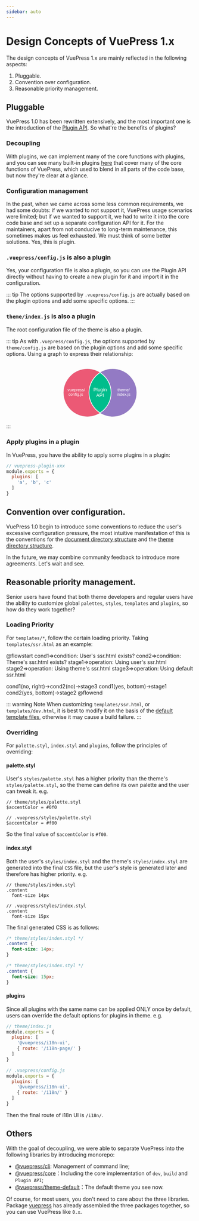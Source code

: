 ```yaml
---
sidebar: auto
---
```


# Design Concepts of VuePress 1.x

The design concepts of VuePress 1.x are mainly reflected in the following aspects:

1. Pluggable.
2. Convention over configuration.
3. Reasonable priority management.

## Pluggable 

VuePress 1.0 has been rewritten extensively, and the most important one is the introduction of the [Plugin API](../plugin/README.md). So what're the benefits of plugins?

### Decoupling

With plugins, we can implement many of the core functions with plugins, and you can see many built-in plugins [here](https://github.com/vuejs/vuepress/tree/master/packages/%40vuepress/core/lib/internal-plugins) that cover many of the core functions of VuePress, which used to blend in all parts of the code base, but now they're clear at a glance.

### Configuration management

In the past, when we came across some less common requirements, we had some doubts: if we wanted to not support it, VuePress usage scenarios were limited; but if we wanted to support it, we had to write it into the core code base and set up a separate configuration API for it. For the maintainers, apart from not conducive to long-term maintenance, this sometimes makes us feel exhausted. We must think of some better solutions. Yes, this is plugin.

### `.vuepress/config.js` is also a plugin

Yes, your configuration file is also a plugin, so you can use the Plugin API directly without having to create a new plugin for it and import it in the configuration.

::: tip
The options supported by `.vuepress/config.js` are actually based on the plugin options and add some specific options.
:::


### `theme/index.js` is also a plugin

The root configuration file of the theme is also a plugin.

::: tip
As with `.vuepress/config.js`, the options supported by `theme/config.js` are based on the plugin options and add some specific options. Using a graph to express their relationship:

<svg viewBox="0 0 2806 912" version="1.1" xmlns="http://www.w3.org/2000/svg" xmlns:xlink="http://www.w3.org/1999/xlink">
    <!-- Generator: Sketch 51 (57462) - http://www.bohemiancoding.com/sketch -->
    <desc>Created with Sketch.</desc>
    <defs></defs>
    <g id="Page-1" stroke="none" stroke-width="1" fill="none" fill-rule="evenodd">
        <rect id="Rectangle-3" fill-opacity="0" fill="#FFFFFF" x="0" y="0" width="2806" height="912"></rect>
        <circle id="Oval" stroke="#979797" fill="#EC5975" cx="1212.5" cy="455.5" r="355.5"></circle>
        <circle id="Oval" stroke="#979797" fill="#937AC4" cx="1592.5" cy="455.5" r="355.5"></circle>
        <path d="M1402.5,155.000018 C1501.96722,218.018606 1568,329.058303 1568,455.520781 C1568,581.983259 1501.96722,693.022956 1402.5,756.041544 C1303.03279,693.022977 1237,581.983271 1237,455.520781 C1237,329.058291 1303.03279,218.018585 1402.50003,155 Z" id="Combined-Shape" stroke="#FFFFFF" stroke-width="10" fill="#00BD8C"></path>
        <text id=".vuepress/-config.js" font-family="ArialMT, Arial" font-size="60" font-weight="normal" fill="#FFFFFF">
            <tspan x="901.101562" y="436">.vuepress/</tspan>
            <tspan x="929.446289" y="503">config.js</tspan>
        </text>
        <text id="Plugin-API" font-family="ArialMT, Arial" font-size="72" font-weight="normal" fill="#FFFFFF">
            <tspan x="1302.42773" y="436">Plugin</tspan>
            <tspan x="1344.47461" y="516">API</tspan>
        </text>
        <text id="theme/-index.js" font-family="ArialMT, Arial" font-size="60" font-weight="normal" fill="#FFFFFF">
            <tspan x="1662.78613" y="436">theme/</tspan>
            <tspan x="1652.78125" y="503">index.js</tspan>
        </text>
    </g>
</svg>
:::

### Apply plugins in a plugin

In VuePress, you have the ability to apply some plugins in a plugin:

```js
// vuepress-plugin-xxx
module.exports = {
  plugins: [
    'a', 'b', 'c'
  ]
}
```

## Convention over configuration.

VuePress 1.0 begin to introduce some conventions to reduce the user's excessive configuration pressure, the most intuitive manifestation of this is the conventions for the [document directory structure](../guide/directory-structure.md) and the [theme directory structure](../theme/README.md#directory-structure).

In the future, we may combine community feedback to introduce more agreements. Let's wait and see.

## Reasonable priority management.

Senior users have found that both theme developers and regular users have the ability to customize global `palettes`, `styles`, `templates` and `plugins`, so how do they work together?

### Loading Priority

For `templates/*`, follow the certain loading priority. Taking `templates/ssr.html` as an example:

@flowstart
cond1=>condition: User's ssr.html
exists?
cond2=>condition: Theme's ssr.html
exists?
stage1=>operation: Using user's ssr.html
stage2=>operation: Using theme's ssr.html
stage3=>operation: Using default ssr.html

cond1(no, right)->cond2(no)->stage3
cond1(yes, bottom)->stage1
cond2(yes, bottom)->stage2
@flowend

::: warning Note
When customizing `templates/ssr.html`, or `templates/dev.html`, it is best to modify it on the basis of the [default template files](https://github.com/vuejs/vuepress/blob/master/packages/%40vuepress/core/lib/app/index.dev.html), otherwise it may cause a build failure.
:::

### Overriding

For `palette.styl`, `index.styl` and `plugins`, follow the principles of overriding:

#### palette.styl

User's `styles/palette.styl` has a higher priority than the theme's `styles/palette.styl`, so the theme can define its own palette and the user can tweak it. e.g.

```stylus
// theme/styles/palette.styl
$accentColor = #0f0
```

```stylus
// .vuepress/styles/palette.styl
$accentColor = #f00
```

So the final value of `$accentColor` is `#f00`.

#### index.styl

Both the user's `styles/index.styl` and the theme's `styles/index.styl` are generated into the final `CSS` file, but the user's style is generated later and therefore has higher priority. e.g.

```stylus
// theme/styles/index.styl
.content
  font-size 14px
```

```stylus
// .vuepress/styles/index.styl
.content
  font-size 15px
```

The final generated CSS is as follows:

```css
/* theme/styles/index.styl */
.content {
  font-size: 14px;
}

/* theme/styles/index.styl */
.content {
  font-size: 15px;
}
```

#### plugins

Since all plugins with the same name can be applied ONLY once by default, users can override the default options for plugins in theme. e.g.

```js
// theme/index.js
module.exports = {
  plugins: [
    '@vuepress/i18n-ui',
    { route: '/i18n-page/' }
  ] 
}
```

```js
// .vuepress/config.js
module.exports = {
  plugins: [
    '@vuepress/i18n-ui',
    { route: '/i18n/' }
  ] 
}
```

Then the final route of i18n UI is `/i18n/`.


## Others

With the goal of decoupling, we were able to separate VuePress into the following libraries by introducing monorepo:

- [@vuepress/cli](https://github.com/vuejs/vuepress/tree/master/packages/@vuepress/cli): Management of command line;
- [@vuepress/core](https://github.com/vuejs/vuepress/tree/master/packages/@vuepress/core)：Including the core implementation of `dev`, `build` and `Plugin API`;
- [@vuepress/theme-default](https://github.com/vuejs/vuepress/tree/master/packages/@vuepress/theme-default)：The default theme you see now.

Of course, for most users, you don't need to care about the three libraries. Package [vuepress](https://www.npmjs.com/search?Q=vuepress) has already assembled the three packages together, so you can use VuePress like `0.x`.


